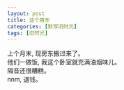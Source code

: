 ```yaml
---
layout: post
title: 这个房东
categories: [默写旧时光]
tags: [旧时光]
---
```


上个月末, 现房东搬过来了。  
他们一做饭, 我这个卧室就充满油烟味儿。   
隔音还很糟糕。  
nnm, 退钱。  
